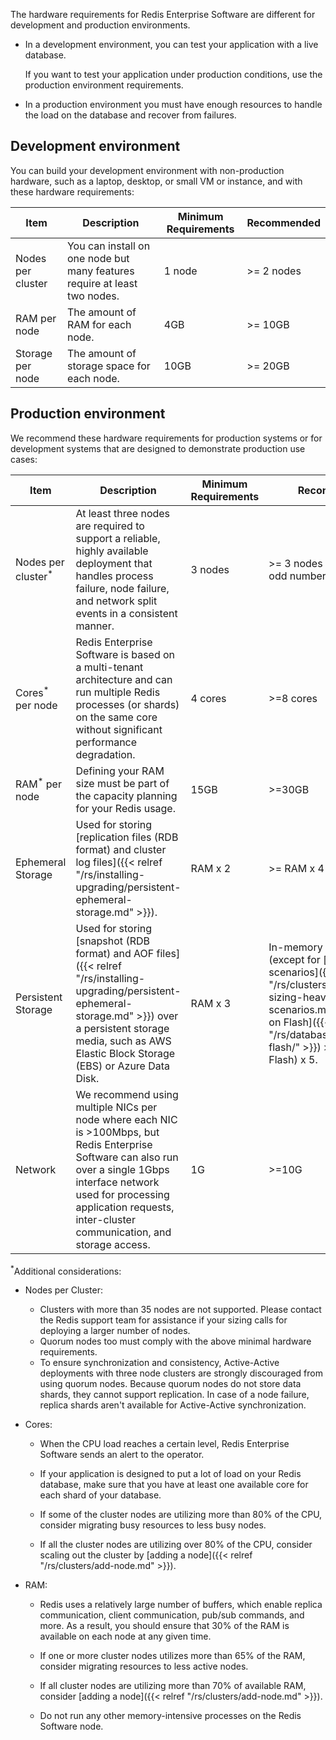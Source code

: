The hardware requirements for Redis Enterprise Software are different for development and production environments.

- In a development environment, you can test your application with a live database.

    If you want to test your application under production conditions, use the production environment requirements.

- In a production environment you must have enough resources to handle the load on the database and recover from failures.

## Development environment

You can build your development environment with non-production hardware, such as a laptop, desktop, or small VM or instance,
and with these hardware requirements:

| Item | Description | Minimum Requirements | Recommended |
|------------|-----------------|------------|-----------------|
| Nodes per cluster | You can install on one node but many features require at least two nodes. | 1 node | >= 2 nodes |
| RAM per node | The amount of RAM for each node. | 4GB | >= 10GB |
| Storage per node | The amount of storage space for each node. | 10GB | >= 20GB |

## Production environment

We recommend these hardware requirements for production systems or for development systems that are designed to demonstrate production use cases:

| Item | Description | Minimum Requirements | Recommended |
|------------|-----------------|------------|-----------------|
| Nodes per cluster<sup>*</sup> | At least three nodes are required to support a reliable, highly available deployment that handles process failure, node failure, and network split events in a consistent manner. | 3 nodes | >= 3 nodes (Must be an odd number of nodes) |
| Cores<sup>*</sup> per node | Redis Enterprise Software is based on a multi-tenant architecture and can run multiple Redis processes (or shards) on the same core without significant performance degradation. | 4 cores | >=8 cores |
| RAM<sup>*</sup> per node | Defining your RAM size must be part of the capacity planning for your Redis usage. | 15GB | >=30GB |
| Ephemeral Storage | Used for storing [replication files (RDB format) and cluster log files]({{< relref "/rs/installing-upgrading/persistent-ephemeral-storage.md" >}}). | RAM x 2 | >= RAM x 4 |
| Persistent Storage | Used for storing [snapshot (RDB format) and AOF files]({{< relref "/rs/installing-upgrading/persistent-ephemeral-storage.md" >}}) over a persistent storage media, such as AWS Elastic Block Storage (EBS) or Azure Data Disk. | RAM x 3 | In-memory >= RAM x 6 (except for [extreme 'write' scenarios]({{< relref "/rs/clusters/optimize/disk-sizing-heavy-write-scenarios.md" >}})); [Redis on Flash]({{< relref "/rs/databases/redis-on-flash/" >}}) >= (RAM + Flash) x 5. |
| Network | We recommend using multiple NICs per node where each NIC is >100Mbps, but Redis Enterprise Software can also run over a single 1Gbps interface network used for processing application requests, inter-cluster communication, and storage access. | 1G | >=10G |

<sup>*</sup>Additional considerations:
- Nodes per Cluster:
    - Clusters with more than 35 nodes are not supported. Please contact the Redis support team for assistance if your sizing calls for deploying a larger number of nodes.
    - Quorum nodes too must comply with the above minimal hardware requirements.
    - To ensure synchronization and consistency, Active-Active deployments with three node clusters are strongly discouraged from using quorum nodes. Because quorum nodes do not store data shards, they cannot support replication. In case of a node failure, replica shards aren't available for Active-Active synchronization.
- Cores:
    - When the CPU load reaches a certain level, Redis Enterprise Software sends an alert to the operator.  

    - If your application is designed to put a lot of load on your Redis database, make sure that you have at least one available core for each shard of your database.

    - If some of the cluster nodes are utilizing more than 80% of the CPU, consider migrating busy resources to less busy nodes.

    - If all the cluster nodes are utilizing over 80% of the CPU, consider scaling out the cluster by [adding a node]({{< relref "/rs/clusters/add-node.md" >}}).

- RAM:
    - Redis uses a relatively large number of buffers, which enable replica communication, client communication, pub/sub commands, and more.  As a result, you should ensure that 30% of the RAM is available on each node at any given time.

    - If one or more cluster nodes utilizes more than 65% of the RAM, consider migrating resources to less active nodes.

    - If all cluster nodes are utilizing more than 70% of available RAM, consider [adding a node]({{< relref "/rs/clusters/add-node.md" >}}).

    - Do not run any other memory-intensive processes on the Redis Software node.
